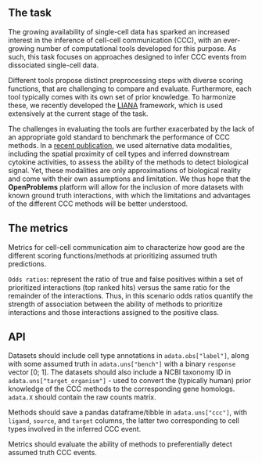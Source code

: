 ## The task

The growing availability of single-cell data has sparked an increased interest in the inference of
cell-cell communication (CCC), with an ever-growing number of computational tools developed for this purpose.
As such, this task focuses on approaches designed to infer CCC events from dissociated single-cell data.

Different tools propose distinct preprocessing steps with diverse scoring functions, that are challenging
to compare and evaluate. Furthermore, each tool typically comes with its own set of prior knowledge.
To harmonize these, we recently developed the [LIANA](https://github.com/saezlab/liana) framework, which is
used extensively at the current stage of the task.

The challenges in evaluating the tools are further exacerbated by the lack of an appropriate gold standard to
benchmark the performance of CCC methods. In a [recent publication](https://rdcu.be/cR69y), we used alternative
data modalities, including the spatial proximity of cell types and inferred downstream cytokine activities,
to assess the ability of the methods to detect biological signal. Yet, these modalities are only
approximations of biological reality and come with their own assumptions and limitation. We thus hope that the
**OpenProblems** platform will allow for the inclusion of more datasets with known ground truth interactions,
with which the limitations and advantages of the different CCC methods will be better understood.

## The metrics

Metrics for cell-cell communication aim to characterize how good are the different scoring functions/methods at
prioritizing assumed truth predictions.

`Odds ratios`: represent the ratio of true and false positives within a set of
prioritized interactions (top ranked hits) versus the same ratio for the remainder of the interactions.
Thus, in this scenario odds ratios quantify the strength of association between the ability of methods
to prioritize interactions and those interactions assigned to the positive class.

## API

Datasets should include cell type annotations in `adata.obs["label"]`, along with some assumed truth in
`adata.uns["bench"]` with a binary `response` vector [0; 1]. The datasets should also include a NCBI taxonomy ID
in `adata.uns["target_organism"]` - used to convert the (typically human) prior knowledge of the CCC methods
to the corresponding gene homologs. `adata.X` should contain the raw counts matrix.

Methods should save a pandas dataframe/tibble in `adata.uns["ccc"]`, with `ligand`, `source`, and `target`
columns, the latter two corresponding to cell types involved in the inferred CCC event.

Metrics should evaluate the ability of methods to preferentially detect assumed truth CCC events.
